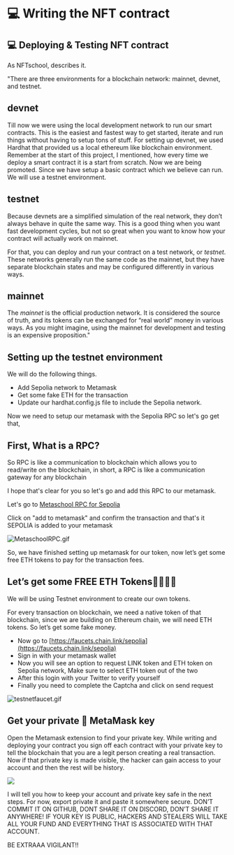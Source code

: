 # 💻 Writing the NFT contract
## 💻 Deploying & Testing NFT contract

As NFTschool, describes it.

"There are three environments for a blockchain network: mainnet, devnet, and testnet.

## devnet
Till now we were using the local development network to run our smart contracts. This is the easiest and fastest way to get started, iterate and run things without having to setup tons of stuff. For setting up devnet, we used Hardhat that provided us a local ethereum like blockchain environment. Remember at the start of this project, I mentioned, how every time we deploy a smart contract it is a start from scratch. Now we are being promoted. Since we have setup a basic contract which we believe can run. We will use a testnet environment.

## testnet
Because devnets are a simplified simulation of the real network, they don’t always behave in quite the same way. This is a good thing when you want fast development cycles, but not so great when you want to know how your contract will actually work on mainnet.

For that, you can deploy and run your contract on a test network, or  _testnet_. These networks generally run the same code as the mainnet, but they have separate blockchain states and may be configured differently in various ways.

## mainnet
The  _mainnet_  is the official production network. It is considered the source of truth, and its tokens can be exchanged for “real world” money in various ways. As you might imagine, using the mainnet for development and testing is an expensive proposition."

## Setting up the testnet environment
We will do the following things.
-   Add Sepolia network to Metamask
-   Get some fake ETH for the transaction
-   Update our hardhat.config.js file to include the Sepolia network.

Now we need to setup our metamask with the Sepolia RPC so let's go get that,

## First, What is a RPC?
So RPC is like a communication to blockchain which allows you to read/write on the blockchain, in short, a RPC is like a communication gateway for any blockchain

I hope that's clear for you so let's go and add this RPC to our metamask.

Let's go to [Metaschool RPC for Sepolia](https://metaschool.so/rpc/sepolia)

Click on "add to metamask" and confirm the transaction and that's it SEPOLIA is added to your metamask

![MetaschoolRPC.gif](https://raw.githubusercontent.com/0xmetaschool/Learning-Projects/main/assests_for_all/metaschoolRPC.gif)

So, we have finished setting up metamask for our token, now let’s get some free ETH tokens to pay for the transaction fees.

## Let’s get some FREE ETH Tokens🤑🤑🤑🤑

We will be using Testnet environment to create our own tokens.

For every transaction on blockchain, we need a native token of that blockchain, since we are building on Ethereum chain, we will need ETH tokens. So let’s get some fake money.

- Now go to [https://faucets.chain.link/sepolia](https://faucets.chain.link/sepolia)
- Sign in with your metamask wallet
- Now you will see an option to request LINK token and ETH token on Sepolia network, Make sure to select ETH token out of the two
- After this login with your Twitter to verify yourself
- Finally you need to complete the Captcha and click on send request

![testnetfaucet.gif](https://raw.githubusercontent.com/0xmetaschool/Learning-Projects/main/assests_for_all/testnetfaucet.gif)

## Get your private 🦊 MetaMask key

Open the Metamask extension to find your private key. While writing and deploying your contract you sign off each contract with your private key to tell the blockchain that you are a legit person creating a real transaction. Now if that private key is made visible, the hacker can gain access to your account and then the rest will be history.

![](https://metaschool.s3-ap-southeast-1.amazonaws.com/images/xR90oDFgwFLgOIN03aIlqFhEpxUhF7R0sS9aBFCR.png)

I will tell you how to keep your account and private key safe in the next steps. For now, export private it and paste it somewhere secure. DON’T COMMIT IT ON GITHUB, DONT SHARE IT ON DISCORD, DON’T SHARE IT ANYWHERE! IF YOUR KEY IS PUBLIC, HACKERS AND STEALERS WILL TAKE ALL YOUR FUND AND EVERYTHING THAT IS ASSOCIATED WITH THAT ACCOUNT.

BE EXTRAAA VIGILANT!!

